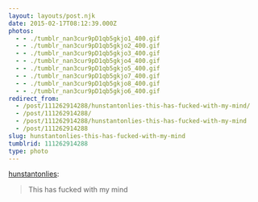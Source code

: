 ```yaml
---
layout: layouts/post.njk
date: 2015-02-17T08:12:39.000Z
photos:
  - - ./tumblr_nan3cur9pD1qb5gkjo1_400.gif
  - - ./tumblr_nan3cur9pD1qb5gkjo2_400.gif
  - - ./tumblr_nan3cur9pD1qb5gkjo3_400.gif
  - - ./tumblr_nan3cur9pD1qb5gkjo4_400.gif
  - - ./tumblr_nan3cur9pD1qb5gkjo5_400.gif
  - - ./tumblr_nan3cur9pD1qb5gkjo7_400.gif
  - - ./tumblr_nan3cur9pD1qb5gkjo8_400.gif
  - - ./tumblr_nan3cur9pD1qb5gkjo6_400.gif
redirect_from:
  - /post/111262914288/hunstantonlies-this-has-fucked-with-my-mind/
  - /post/111262914288/
  - /post/111262914288/hunstantonlies-this-has-fucked-with-my-mind
  - /post/111262914288
slug: hunstantonlies-this-has-fucked-with-my-mind
tumblrid: 111262914288
type: photo
---
```

<p><a href="http://hunstantonlies.tumblr.com/post/111091106243/this-has-fucked-with-my-mind" class="tumblr_blog">hunstantonlies</a>:</p>

<blockquote><p>This has fucked with my mind</p></blockquote>
